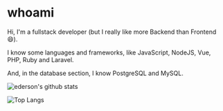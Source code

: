 # whoami

Hi, I'm a fullstack developer (but I really like more Backend than Frontend :smile:).

I know some languages and frameworks, like JavaScript, NodeJS, Vue, PHP, Ruby and Laravel.

And, in the database section, I know PostgreSQL and MySQL.

![ederson's github stats](https://github-readme-stats.vercel.app/api?username=edersonferreira&theme=dark)

![Top Langs](https://github-readme-stats.vercel.app/api/top-langs/?username=edersonferreira&hide=vimscript&layout=compact&theme=dark)
